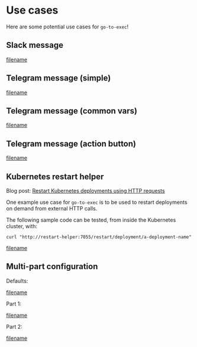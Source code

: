# Use cases

Here are some potential use cases for `go-to-exec`!

## Slack message

[filename](../examples/config.slack.yaml ':include :type=code')

## Telegram message (simple)

[filename](../examples/config.telegram.simple.yaml ':include :type=code')

## Telegram message (common vars)

[filename](../examples/config.telegram.common-vars.yaml ':include :type=code')

## Telegram message (action button)

[filename](../examples/config.telegram.action.yaml ':include :type=code')

## Kubernetes restart helper

Blog post: [Restart Kubernetes deployments using HTTP requests](https://cmaster11.medium.com/restart-kubernetes-deployments-using-http-requests-9db21a928c82)

One example use case for `go-to-exec` is to be used to restart deployments on demand from external HTTP calls.

The following sample code can be tested, from inside the Kubernetes cluster, with:

```
curl "http://restart-helper:7055/restart/deployment/a-deployment-name"
```

[filename](../examples/k8s-restart-helper.yaml ':include :type=code')

## Multi-part configuration

Defaults:

[filename](../examples/defaults.echo.yaml ':include :type=code')

Part 1:

[filename](../examples/config.echo.yaml ':include :type=code')

Part 2:

[filename](../examples/config.echo.part2.notest.yaml ':include :type=code')
